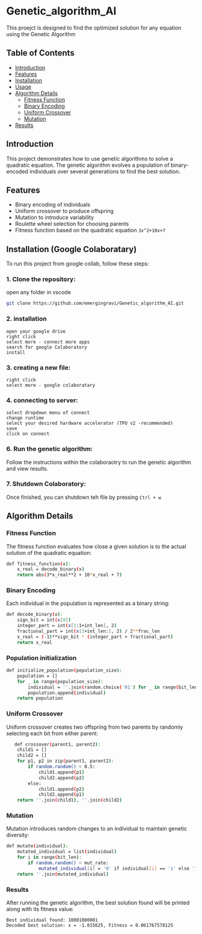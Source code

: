 # Genetic_algorithm_AI
 This proejct is designed to find the optimized solution for any equation using the Genetic Algorithm

## Table of Contents
- [Introduction](#introduction)
- [Features](#features)
- [Installation](#installation)
- [Usage](#usage)
- [Algorithm Details](#algorithm-details)
  - [Fitness Function](#fitness-function)
  - [Binary Encoding](#binary-encoding)
  - [Uniform Crossover](#uniform-crossover)
  - [Mutation](#mutation)
- [Results](#results)

## Introduction

This project demonstrates how to use genetic algorithms to solve a quadratic equation. The genetic algorithm evolves a population of binary-encoded individuals over several generations to find the best solution.

## Features

- Binary encoding of individuals
- Uniform crossover to produce offspring
- Mutation to introduce variability
- Roulette wheel selection for choosing parents
- Fitness function based on the quadratic equation `3x^2+10x+7`

## Installation (Google Colaboratary)

To run this project from google collab, follow these steps:

### 1. Clone the repository:
   open any folder in vscode
   ```bash
   git clone https://github.com/emergingravi/Genetic_algorithm_AI.git
   ```

### 2. installation

    open your google drive
    right click
    select more - connect more apps
    search for google Colaboratory
    install
    

### 3. creating a new file:
    right click 
    select more - google colaboratary
        
### 4. connecting to server:

    select dropdown menu of connect
    change runtime
    select your desired hardware accelerator (TPU v2 -recommended)
    save
    click on connect

### 6. Run the genetic algorithm:

   Follow the instructions within the colaboraotry to run the genetic algorithm and view results.

### 7. Shutdown Colaboratory:

   Once finished, you can shutdown teh file by pressing `Ctrl + w` 


## Algorithm Details
### Fitness Function
  The fitness function evaluates how close a given solution is to the actual solution of the quadratic equation:
```bash
def fitness_function(x):
    x_real = decode_binary(x)
    return abs(3*x_real**2 + 10*x_real + 7)
```

### Binary Encoding
  Each individual in the population is represented as a binary string:

```bash
def decode_binary(x):
    sign_bit = int(x[0])
    integer_part = int(x[1:1+int_len], 2)
    fractional_part = int(x[1+int_len:], 2) / 2**frac_len
    x_real = (-1)**sign_bit * (integer_part + fractional_part)
    return x_real
```
### Population initialization
```bash
def initialize_population(population_size):
    population = []
    for _ in range(population_size):
        individual = ''.join(random.choice('01') for _ in range(bit_len))
        population.append(individual)
    return population
```
### Uniform Crossover
  Uniform crossover creates two offspring from two parents by randomly selecting each bit from either parent:

```bash
   def crossover(parent1, parent2):
    child1 = []
    child2 = []
    for p1, p2 in zip(parent1, parent2):
        if random.random() < 0.5:
            child1.append(p1)
            child2.append(p2)
        else:
            child1.append(p2)
            child2.append(p1)
    return ''.join(child1), ''.join(child2)
```
### Mutation
  Mutation introduces random changes to an individual to maintain genetic diversity:

```bash
def mutate(individual):
    mutated_individual = list(individual)
    for i in range(bit_len):
        if random.random() < mut_rate:
            mutated_individual[i] = '0' if individual[i] == '1' else '1'
    return ''.join(mutated_individual)
```

### Results
  After running the genetic algorithm, the best solution found will be printed along with its fitness value:
  
```text
Best individual found: 10001000001
Decoded best solution: x = -1.015625, Fitness = 0.061767578125
```

